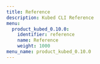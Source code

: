 ```yaml
---
title: Reference
description: Kubed CLI Reference
menu:
  product_kubed_0.10.0:
    identifier: reference
    name: Reference
    weight: 1000
menu_name: product_kubed_0.10.0
---
```

